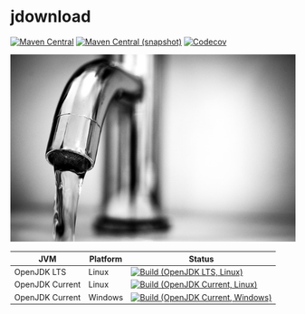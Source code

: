 jdownload
===

[![Maven Central](https://img.shields.io/maven-central/v/com.io7m.jdownload/com.io7m.jdownload.svg?style=flat-square)](http://search.maven.org/#search%7Cga%7C1%7Cg%3A%22com.io7m.jdownload%22)
[![Maven Central (snapshot)](https://img.shields.io/nexus/s/https/s01.oss.sonatype.org/com.io7m.jdownload/com.io7m.jdownload.svg?style=flat-square)](https://s01.oss.sonatype.org/content/repositories/snapshots/com/io7m/jdownload/)
[![Codecov](https://img.shields.io/codecov/c/github/io7m/jdownload.svg?style=flat-square)](https://codecov.io/gh/io7m/jdownload)

![jdownload](./src/site/resources/jdownload.jpg?raw=true)

| JVM             | Platform | Status |
|-----------------|----------|--------|
| OpenJDK LTS     | Linux    | [![Build (OpenJDK LTS, Linux)](https://img.shields.io/github/workflow/status/io7m/jdownload/main-openjdk_lts-linux)](https://github.com/io7m/jdownload/actions?query=workflow%3Amain-openjdk_lts-linux) |
| OpenJDK Current | Linux    | [![Build (OpenJDK Current, Linux)](https://img.shields.io/github/workflow/status/io7m/jdownload/main-openjdk_current-linux)](https://github.com/io7m/jdownload/actions?query=workflow%3Amain-openjdk_current-linux)
| OpenJDK Current | Windows  | [![Build (OpenJDK Current, Windows)](https://img.shields.io/github/workflow/status/io7m/jdownload/main-openjdk_current-windows)](https://github.com/io7m/jdownload/actions?query=workflow%3Amain-openjdk_current-windows)

